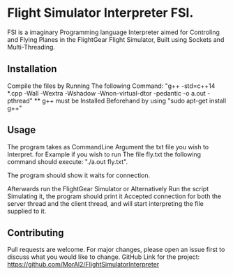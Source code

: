 # Flight Simulator Interpreter FSI.

FSI is a imaginary Programming language Interpreter aimed for Controling and Flying Planes in the FlightGear Flight Simulator, Built using Sockets and Multi-Threading.

## Installation

Compile the files by Running The following Command:
"g++ -std=c++14 *.cpp -Wall -Wextra -Wshadow -Wnon-virtual-dtor -pedantic -o a.out -pthread"
** g++ must be Installed Beforehand by using "sudo apt-get install g++" 

## Usage

The program takes as CommandLine Argument the txt file you wish to Interpret.
for Example if you wish to run The file fly.txt the following command should execute:
"./a.out fly.txt".

The program should show it waits for connection.

Afterwards run the FlightGear Simulator or Alternatively Run the script Simulating it, the program should print it Accepted connection for both the server thread and the client thread, and will start interpreting the file supplied to it.

## Contributing
Pull requests are welcome. For major changes, please open an issue first to discuss what you would like to change.
GitHub Link for the project: https://github.com/MorAl2/FlightSimulatorInterpreter
